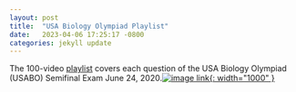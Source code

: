 ```yaml
---
layout: post
title:  "USA Biology Olympiad Playlist"
date:   2023-04-06 17:25:17 -0800
categories: jekyll update
---
```

The 100-video [playlist](https://www.youtube.com/playlist?list=PLiu7xf0fPW_CSszIPhCR45uKPB0iSE5Xk) covers each question of the USA Biology Olympiad (USABO) Semifinal Exam June 24, 2020.[![image link](/assets/usabo.PNG){: width="1000" }](https://www.youtube.com/playlist?list=PLiu7xf0fPW_CSszIPhCR45uKPB0iSE5Xk)

 